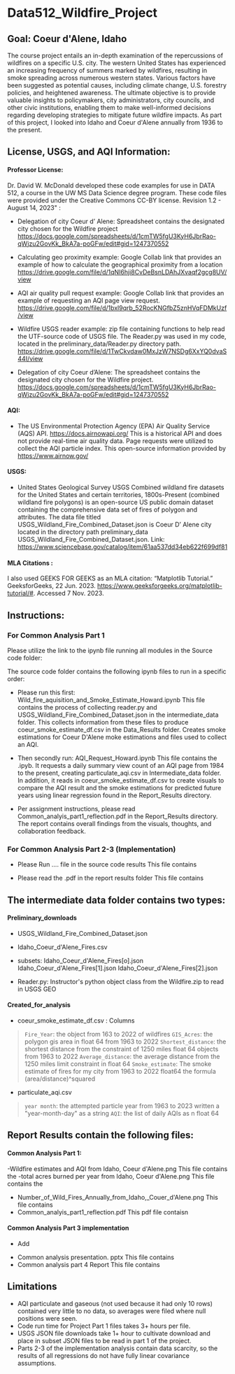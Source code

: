 # Data512_Wildfire_Project

## Goal: Coeur d'Alene, Idaho 
The course project entails an in-depth examination of the repercussions of wildfires on a specific U.S. city.
The western United States has experienced an increasing frequency of summers marked by wildfires, resulting in smoke spreading across numerous western states. Various factors have been suggested as potential causes, including climate change, U.S. forestry policies, and heightened awareness. The ultimate objective is to provide valuable insights to policymakers, city administrators, city councils, and other civic institutions, enabling them to make well-informed decisions regarding developing strategies to mitigate future wildfire impacts. As part of this project, I looked into Idaho and Coeur d'Alene annually from 1936 to the present. 

## License, USGS, and AQI Information: 

#### Professor License:
Dr. David W. McDonald developed these code examples for use in DATA 512,
a course in the UW MS Data Science degree program. 
These code files were provided under the Creative Commons CC-BY license. 
Revision 1.2 - August 14, 2023" :

-	Delegation of city Coeur d’ Alene: Spreadsheet contains the designated city chosen for the Wildfire project
https://docs.google.com/spreadsheets/d/1cmTW5fgU3KyH6JbrRao-qWjzu2GovKk_BkA7a-poGFw/edit#gid=1247370552

-	Calculating geo proximity example: Google Collab link  that provides an example of how to calculate the geographical proximity from a location  https://drive.google.com/file/d/1qNI6hji8CvDeBsnLDAhJXvaqf2gcg8UV/view
  
-	AQI air quality pull request example: Google Collab link that provides an example of requesting an AQI page view request. https://drive.google.com/file/d/1bxl9qrb_52RocKNGfbZ5znHVqFDMkUzf/view

-	Wildfire USGS reader example: zip file containing functions to help read the UTF-source code of USGS file. The Reader.py was used in my code, located in the preliminary_data/Reader.py directory path. https://drive.google.com/file/d/1TwCkvdaw0MxJzW7NSDg6XxYQ0dvaS44I/view
  
-	Delegation of city Coeur d’Alene: The spreadsheet contains the designated city chosen for the Wildfire project.  https://docs.google.com/spreadsheets/d/1cmTW5fgU3KyH6JbrRao-qWjzu2GovKk_BkA7a-poGFw/edit#gid=1247370552

#### AQI:
- The US Environmental Protection Agency (EPA) Air Quality Service (AQS) API. https://docs.airnowapi.org/ 
This is a historical API and does not provide real-time air quality data. Page requests were utilized to collect the AQI particle index. 
This open-source information provided by https://www.airnow.gov/

#### USGS:
- United States Geological Survey USGS Combined wildland fire datasets for the United States and certain territories, 1800s-Present (combined wildland fire polygons) is an open-source US public domain dataset containing the comprehensive data set of fires of polygon and attributes. The data file titled USGS_Wildland_Fire_Combined_Dataset.json is Coeur D’ Alene city located in the directory path preliminary_data USGS_Wildland_Fire_Combined_Dataset.json. Link: https://www.sciencebase.gov/catalog/item/61aa537dd34eb622f699df81

#### MLA Citations :
I also used  GEEKS FOR GEEKS as an MLA citation:
“Matplotlib Tutorial.” GeeksforGeeks, 22 Jun. 2023. https://www.geeksforgeeks.org/matplotlib-tutorial/#. Accessed 7 Nov. 2023. 


## Instructions:

### For Common Analysis Part 1 
Please utilize the link to the ipynb file running all modules in the Source code folder:

The source code folder contains the following ipynb files to run in a specific order:
- Please run this first: Wild_fire_aquisition_and_Smoke_Estimate_Howard.ipynb
  This file contains the process of collecting reader.py and USGS_Wildland_Fire_Combined_Dataset.json in the intermediate_data folder.
  This collects information from these files to produce coeur_smoke_estimate_df.csv in the Data_Results folder. Creates smoke estimations
  for Coeur D'Alene moke estimations and files used to collect an AQI. 
  
- Then secondly run: AQI_Request_Howard.ipynb
  This file contains the .ipyb. It requests a daily summary view count of an AQI page from 1984 to the present, creating particulate_aqi.csv in 
  Intermediate_data folder. In addition, it reads in coeur_smoke_estimate_df.csv to create visuals to compare the AQI result and the smoke estimations 
  for predicted future years using linear regression found in the Report_Results directory. 
  
- Per assignment instructions, please read Common_analyis_part1_reflection.pdf in the Report_Results directory.
  The report contains overall findings from the visuals, thoughts, and collaboration feedback. 
  
### For Common Analysis Part 2-3 (Implementation)
- Please Run .... file in the source code results
  This file contains
  
- Please read the .pdf in the report results folder
  This file contains

## The intermediate data folder contains two types:
#### Preliminary_downloads

- USGS_Wildland_Fire_Combined_Dataset.json
- Idaho_Coeur_d'Alene_Fires.csv 
- subsets:
Idaho_Coeur_d'Alene_Fires[o].json
Idaho_Coeur_d'Alene_Fires[1].json
Idaho_Coeur_d'Alene_Fires[2].json

-  Reader.py: Instructor's python object class from the Wildfire.zip to read in USGS GEO

#### Created_for_analysis
- coeur_smoke_estimate_df.csv : Columns
>`Fire_Year`: the object from 163 to 2022 of wildfires 
>`GIS_Acres`: the polygon gis area in float 64 from 1963 to 2022
>`Shortest_distance`: the shortest distance from the constraint of 1250 miles float 64 objects from 1963 to 2022
>`Average_distance`: the average distance from the 1250 miles limit constraint in float 64
>`Smoke_estimate`: The smoke estimate of fires for my city from 1963 to 2022 float64 the formula (area/distance)^squared

- particulate_aqi.csv
>`year month`: the attempted particle year from 1963 to 2023 written a "year-month-day" as a string
>`AQI`: the list of daily AQIs as n float 64

## Report Results contain the following files: 

#### Common Analysis Part 1: 
-Wildfire estimates and AQI from Idaho, Coeur d'Alene.png
This file contains the 
-total acres burned per year from Idaho, Coeur d'Alene.png
This file contains the 
- Number_of_Wild_Fires_Annually_from_Idaho,_Couer_d'Alene.png
This file contains 
- Common_analyis_part1_reflection.pdf
  This pdf file contaisn
  
#### Common Analysis Part 3 implementation 
* Add
- Common analysis presentation. pptx
This file contains 
- Common analysis part 4 Report
This file contains 

## Limitations 
-  AQI particulate and gaseous (not used because it had only 10 rows) contained very little to no data, so averages were filed where null positions were seen.
- Code run time for Project Part 1 files takes 3+ hours per file. 
- USGS JSON file downloads take 1+ hour to cultivate download and place in subset JSON files to be read in part 1 of the project.
- Parts 2-3 of the implementation analysis contain data scarcity, so the results of all regressions do not have fully linear covariance assumptions.

 
